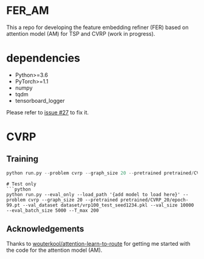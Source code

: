 # FER_AM
This a repo for developing the feature embedding refiner (FER) based on attention model (AM) for TSP and CVRP (work in progress).


# dependencies
* Python>=3.6
* PyTorch>=1.1
* numpy
* tqdm
* tensorboard_logger

Please refer to [issue #27](https://github.com/TeamHG-Memex/tensorboard_logger/issues/27) to fix it.

# CVRP
## Training
```python
python run.py --problem cvrp --graph_size 20 --pretrained pretrained/CVRP_20/epoch-99.pt --epoch_end 100 --batch_size 512 --epoch_size 10240 --val_size 1000 --eval_batch_size 1000 --T_max 200 --K 6
```

```
# Test only
```python
python run.py --eval_only --load_path '{add model to load here}' --problem cvrp --graph_size 20 --pretrained pretrained/CVRP_20/epoch-99.pt --val_dataset dataset/vrp100_test_seed1234.pkl --val_size 10000 --eval_batch_size 5000 --T_max 200 
```

## Acknowledgements
Thanks to [wouterkool/attention-learn-to-route](https://github.com/wouterkool/attention-learn-to-route) for getting me started with the code for the attention model (AM).
